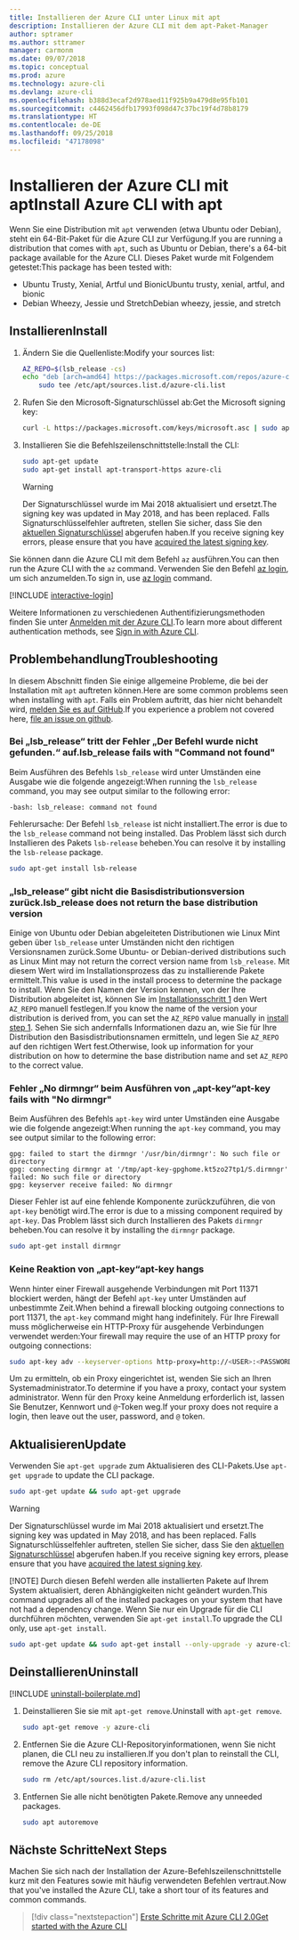 ```yaml
---
title: Installieren der Azure CLI unter Linux mit apt
description: Installieren der Azure CLI mit dem apt-Paket-Manager
author: sptramer
ms.author: sttramer
manager: carmonm
ms.date: 09/07/2018
ms.topic: conceptual
ms.prod: azure
ms.technology: azure-cli
ms.devlang: azure-cli
ms.openlocfilehash: b388d3ecaf2d978aed11f925b9a479d8e95fb101
ms.sourcegitcommit: c4462456dfb17993f098d47c37bc19f4d78b8179
ms.translationtype: HT
ms.contentlocale: de-DE
ms.lasthandoff: 09/25/2018
ms.locfileid: "47178098"
---
```

# <a name="install-azure-cli-with-apt"></a><span data-ttu-id="899a5-103">Installieren der Azure CLI mit apt</span><span class="sxs-lookup"><span data-stu-id="899a5-103">Install Azure CLI with apt</span></span>

<span data-ttu-id="899a5-104">Wenn Sie eine Distribution mit `apt` verwenden (etwa Ubuntu oder Debian), steht ein 64-Bit-Paket für die Azure CLI zur Verfügung.</span><span class="sxs-lookup"><span data-stu-id="899a5-104">If you are running a distribution that comes with `apt`, such as Ubuntu or Debian, there's a 64-bit package available for the Azure CLI.</span></span> <span data-ttu-id="899a5-105">Dieses Paket wurde mit Folgendem getestet:</span><span class="sxs-lookup"><span data-stu-id="899a5-105">This package has been tested with:</span></span>

* <span data-ttu-id="899a5-106">Ubuntu Trusty, Xenial, Artful und Bionic</span><span class="sxs-lookup"><span data-stu-id="899a5-106">Ubuntu trusty, xenial, artful, and bionic</span></span>
* <span data-ttu-id="899a5-107">Debian Wheezy, Jessie und Stretch</span><span class="sxs-lookup"><span data-stu-id="899a5-107">Debian wheezy, jessie, and stretch</span></span>

## <a name="install"></a><span data-ttu-id="899a5-108">Installieren</span><span class="sxs-lookup"><span data-stu-id="899a5-108">Install</span></span>

1. <div id="install-step-1"/><span data-ttu-id="899a5-109">Ändern Sie die Quellenliste:</span><span class="sxs-lookup"><span data-stu-id="899a5-109">Modify your sources list:</span></span>

    ```bash
    AZ_REPO=$(lsb_release -cs)
    echo "deb [arch=amd64] https://packages.microsoft.com/repos/azure-cli/ $AZ_REPO main" | \
        sudo tee /etc/apt/sources.list.d/azure-cli.list
    ```

2. <div id="signingKey"/><span data-ttu-id="899a5-110">Rufen Sie den Microsoft-Signaturschlüssel ab:</span><span class="sxs-lookup"><span data-stu-id="899a5-110">Get the Microsoft signing key:</span></span>

   ```bash
   curl -L https://packages.microsoft.com/keys/microsoft.asc | sudo apt-key add -
   ```

3. <span data-ttu-id="899a5-111">Installieren Sie die Befehlszeilenschnittstelle:</span><span class="sxs-lookup"><span data-stu-id="899a5-111">Install the CLI:</span></span>

   ```bash
   sudo apt-get update
   sudo apt-get install apt-transport-https azure-cli
   ```

   > [!WARNING]
   > <span data-ttu-id="899a5-112">Der Signaturschlüssel wurde im Mai 2018 aktualisiert und ersetzt.</span><span class="sxs-lookup"><span data-stu-id="899a5-112">The signing key was updated in May 2018, and has been replaced.</span></span> <span data-ttu-id="899a5-113">Falls Signaturschlüsselfehler auftreten, stellen Sie sicher, dass Sie den [aktuellen Signaturschlüssel](#signingKey) abgerufen haben.</span><span class="sxs-lookup"><span data-stu-id="899a5-113">If you receive signing key errors, please ensure that you have [acquired the latest signing key](#signingKey).</span></span>

<span data-ttu-id="899a5-114">Sie können dann die Azure CLI mit dem Befehl `az` ausführen.</span><span class="sxs-lookup"><span data-stu-id="899a5-114">You can then run the Azure CLI with the `az` command.</span></span> <span data-ttu-id="899a5-115">Verwenden Sie den Befehl [az login](/cli/azure/reference-index#az-login), um sich anzumelden.</span><span class="sxs-lookup"><span data-stu-id="899a5-115">To sign in, use [az login](/cli/azure/reference-index#az-login) command.</span></span>

[!INCLUDE [interactive-login](includes/interactive-login.md)]

<span data-ttu-id="899a5-116">Weitere Informationen zu verschiedenen Authentifizierungsmethoden finden Sie unter [Anmelden mit der Azure CLI](authenticate-azure-cli.md).</span><span class="sxs-lookup"><span data-stu-id="899a5-116">To learn more about different authentication methods, see [Sign in with Azure CLI](authenticate-azure-cli.md).</span></span>

## <a name="troubleshooting"></a><span data-ttu-id="899a5-117">Problembehandlung</span><span class="sxs-lookup"><span data-stu-id="899a5-117">Troubleshooting</span></span>

<span data-ttu-id="899a5-118">In diesem Abschnitt finden Sie einige allgemeine Probleme, die bei der Installation mit `apt` auftreten können.</span><span class="sxs-lookup"><span data-stu-id="899a5-118">Here are some common problems seen when installing with `apt`.</span></span> <span data-ttu-id="899a5-119">Falls ein Problem auftritt, das hier nicht behandelt wird, [melden Sie es auf GitHub](https://github.com/Azure/azure-cli/issues).</span><span class="sxs-lookup"><span data-stu-id="899a5-119">If you experience a problem not covered here, [file an issue on github](https://github.com/Azure/azure-cli/issues).</span></span>

### <a name="lsbrelease-fails-with-command-not-found"></a><span data-ttu-id="899a5-120">Bei „lsb_release“ tritt der Fehler „Der Befehl wurde nicht gefunden.“ auf.</span><span class="sxs-lookup"><span data-stu-id="899a5-120">lsb_release fails with "Command not found"</span></span>

<span data-ttu-id="899a5-121">Beim Ausführen des Befehls `lsb_release` wird unter Umständen eine Ausgabe wie die folgende angezeigt:</span><span class="sxs-lookup"><span data-stu-id="899a5-121">When running the `lsb_release` command, you may see output similar to the following error:</span></span>

```output
-bash: lsb_release: command not found
```

<span data-ttu-id="899a5-122">Fehlerursache: Der Befehl `lsb_release` ist nicht installiert.</span><span class="sxs-lookup"><span data-stu-id="899a5-122">The error is due to the `lsb_release` command not being installed.</span></span> <span data-ttu-id="899a5-123">Das Problem lässt sich durch Installieren des Pakets `lsb-release` beheben.</span><span class="sxs-lookup"><span data-stu-id="899a5-123">You can resolve it by installing the `lsb-release` package.</span></span>

```bash
sudo apt-get install lsb-release
```

### <a name="lsbrelease-does-not-return-the-base-distribution-version"></a><span data-ttu-id="899a5-124">„lsb_release“ gibt nicht die Basisdistributionsversion zurück.</span><span class="sxs-lookup"><span data-stu-id="899a5-124">lsb_release does not return the base distribution version</span></span>

<span data-ttu-id="899a5-125">Einige von Ubuntu oder Debian abgeleiteten Distributionen wie Linux Mint geben über `lsb_release` unter Umständen nicht den richtigen Versionsnamen zurück.</span><span class="sxs-lookup"><span data-stu-id="899a5-125">Some Ubuntu- or Debian-derived distributions such as Linux Mint may not return the correct version name from `lsb_release`.</span></span> <span data-ttu-id="899a5-126">Mit diesem Wert wird im Installationsprozess das zu installierende Pakete ermittelt.</span><span class="sxs-lookup"><span data-stu-id="899a5-126">This value is used in the install process to determine the package to install.</span></span> <span data-ttu-id="899a5-127">Wenn Sie den Namen der Version kennen, von der Ihre Distribution abgeleitet ist, können Sie im [Installationsschritt 1](#install-step-1) den Wert `AZ_REPO` manuell festlegen.</span><span class="sxs-lookup"><span data-stu-id="899a5-127">If you know the name of the version your distribution is derived from, you can set the `AZ_REPO` value manually in [install step 1](#install-step-1).</span></span> <span data-ttu-id="899a5-128">Sehen Sie sich andernfalls Informationen dazu an, wie Sie für Ihre Distribution den Basisdistributionsnamen ermitteln, und legen Sie `AZ_REPO` auf den richtigen Wert fest.</span><span class="sxs-lookup"><span data-stu-id="899a5-128">Otherwise, look up information for your distribution on how to determine the base distribution name and set `AZ_REPO` to the correct value.</span></span>

### <a name="apt-key-fails-with-no-dirmngr"></a><span data-ttu-id="899a5-129">Fehler „No dirmngr“ beim Ausführen von „apt-key“</span><span class="sxs-lookup"><span data-stu-id="899a5-129">apt-key fails with "No dirmngr"</span></span>

<span data-ttu-id="899a5-130">Beim Ausführen des Befehls `apt-key` wird unter Umständen eine Ausgabe wie die folgende angezeigt:</span><span class="sxs-lookup"><span data-stu-id="899a5-130">When running the `apt-key` command, you may see output similar to the following error:</span></span>

```output
gpg: failed to start the dirmngr '/usr/bin/dirmngr': No such file or directory
gpg: connecting dirmngr at '/tmp/apt-key-gpghome.kt5zo27tp1/S.dirmngr' failed: No such file or directory
gpg: keyserver receive failed: No dirmngr
```

<span data-ttu-id="899a5-131">Dieser Fehler ist auf eine fehlende Komponente zurückzuführen, die von `apt-key` benötigt wird.</span><span class="sxs-lookup"><span data-stu-id="899a5-131">The error is due to a missing component required by `apt-key`.</span></span> <span data-ttu-id="899a5-132">Das Problem lässt sich durch Installieren des Pakets `dirmngr` beheben.</span><span class="sxs-lookup"><span data-stu-id="899a5-132">You can resolve it by installing the `dirmngr` package.</span></span>

```bash
sudo apt-get install dirmngr
```

### <a name="apt-key-hangs"></a><span data-ttu-id="899a5-133">Keine Reaktion von „apt-key“</span><span class="sxs-lookup"><span data-stu-id="899a5-133">apt-key hangs</span></span>

<span data-ttu-id="899a5-134">Wenn hinter einer Firewall ausgehende Verbindungen mit Port 11371 blockiert werden, hängt der Befehl `apt-key` unter Umständen auf unbestimmte Zeit.</span><span class="sxs-lookup"><span data-stu-id="899a5-134">When behind a firewall blocking outgoing connections to port 11371, the `apt-key` command might hang indefinitely.</span></span> <span data-ttu-id="899a5-135">Für Ihre Firewall muss möglicherweise ein HTTP-Proxy für ausgehende Verbindungen verwendet werden:</span><span class="sxs-lookup"><span data-stu-id="899a5-135">Your firewall may require the use of an HTTP proxy for outgoing connections:</span></span>

```bash
sudo apt-key adv --keyserver-options http-proxy=http://<USER>:<PASSWORD>@<PROXY-HOST>:<PROXY-PORT>/ --keyserver packages.microsoft.com --recv-keys 52E16F86FEE04B979B07E28DB02C46DF417A0893
```

<span data-ttu-id="899a5-136">Um zu ermitteln, ob ein Proxy eingerichtet ist, wenden Sie sich an Ihren Systemadministrator.</span><span class="sxs-lookup"><span data-stu-id="899a5-136">To determine if you have a proxy, contact your system administrator.</span></span> <span data-ttu-id="899a5-137">Wenn für den Proxy keine Anmeldung erforderlich ist, lassen Sie Benutzer, Kennwort und `@`-Token weg.</span><span class="sxs-lookup"><span data-stu-id="899a5-137">If your proxy does not require a login, then leave out the user, password, and `@` token.</span></span>

## <a name="update"></a><span data-ttu-id="899a5-138">Aktualisieren</span><span class="sxs-lookup"><span data-stu-id="899a5-138">Update</span></span>

<span data-ttu-id="899a5-139">Verwenden Sie `apt-get upgrade` zum Aktualisieren des CLI-Pakets.</span><span class="sxs-lookup"><span data-stu-id="899a5-139">Use `apt-get upgrade` to update the CLI package.</span></span>

   ```bash
   sudo apt-get update && sudo apt-get upgrade
   ```

> [!WARNING]
> <span data-ttu-id="899a5-140">Der Signaturschlüssel wurde im Mai 2018 aktualisiert und ersetzt.</span><span class="sxs-lookup"><span data-stu-id="899a5-140">The signing key was updated in May 2018, and has been replaced.</span></span> <span data-ttu-id="899a5-141">Falls Signaturschlüsselfehler auftreten, stellen Sie sicher, dass Sie den [aktuellen Signaturschlüssel](#signingKey) abgerufen haben.</span><span class="sxs-lookup"><span data-stu-id="899a5-141">If you receive signing key errors, please ensure that you have [acquired the latest signing key](#signingKey).</span></span>
>
> [!NOTE]
> <span data-ttu-id="899a5-142">Durch diesen Befehl werden alle installierten Pakete auf Ihrem System aktualisiert, deren Abhängigkeiten nicht geändert wurden.</span><span class="sxs-lookup"><span data-stu-id="899a5-142">This command upgrades all of the installed packages on your system that have not had a dependency change.</span></span>
> <span data-ttu-id="899a5-143">Wenn Sie nur ein Upgrade für die CLI durchführen möchten, verwenden Sie `apt-get install`.</span><span class="sxs-lookup"><span data-stu-id="899a5-143">To upgrade the CLI only, use `apt-get install`.</span></span>
> ```bash
> sudo apt-get update && sudo apt-get install --only-upgrade -y azure-cli
> ```

## <a name="uninstall"></a><span data-ttu-id="899a5-144">Deinstallieren</span><span class="sxs-lookup"><span data-stu-id="899a5-144">Uninstall</span></span>

[!INCLUDE [uninstall-boilerplate.md](includes/uninstall-boilerplate.md)]

1. <span data-ttu-id="899a5-145">Deinstallieren Sie sie mit `apt-get remove`.</span><span class="sxs-lookup"><span data-stu-id="899a5-145">Uninstall with `apt-get remove`.</span></span>

    ```bash
    sudo apt-get remove -y azure-cli
    ```

2. <span data-ttu-id="899a5-146">Entfernen Sie die Azure CLI-Repositoryinformationen, wenn Sie nicht planen, die CLI neu zu installieren.</span><span class="sxs-lookup"><span data-stu-id="899a5-146">If you don't plan to reinstall the CLI, remove the Azure CLI repository information.</span></span>

   ```bash
   sudo rm /etc/apt/sources.list.d/azure-cli.list
   ```

3. <span data-ttu-id="899a5-147">Entfernen Sie alle nicht benötigten Pakete.</span><span class="sxs-lookup"><span data-stu-id="899a5-147">Remove any unneeded packages.</span></span>

   ```bash
   sudo apt autoremove
   ```

## <a name="next-steps"></a><span data-ttu-id="899a5-148">Nächste Schritte</span><span class="sxs-lookup"><span data-stu-id="899a5-148">Next Steps</span></span>

<span data-ttu-id="899a5-149">Machen Sie sich nach der Installation der Azure-Befehlszeilenschnittstelle kurz mit den Features sowie mit häufig verwendeten Befehlen vertraut.</span><span class="sxs-lookup"><span data-stu-id="899a5-149">Now that you've installed the Azure CLI, take a short tour of its features and common commands.</span></span>

> [!div class="nextstepaction"]
> [<span data-ttu-id="899a5-150">Erste Schritte mit Azure CLI 2.0</span><span class="sxs-lookup"><span data-stu-id="899a5-150">Get started with the Azure CLI</span></span>](get-started-with-azure-cli.md)